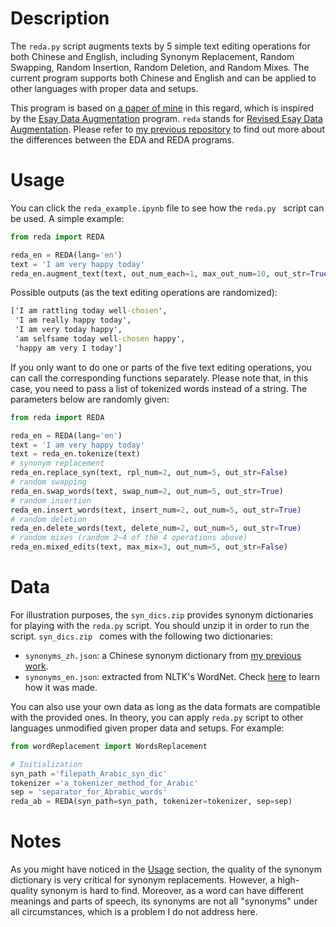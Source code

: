 # Description

The `reda.py` script augments texts by 5 simple text editing operations for both Chinese and English, including Synonym Replacement, Random Swapping, Random Insertion, Random Deletion, and Random Mixes. The current program supports both Chinese and English and can be applied to other languages with proper data and setups.

This program is based on [a paper of mine](https://arxiv.org/abs/2111.14709) in this regard, which is inspired by the [Esay Data Augmentation](https://github.com/jasonwei20/eda_nlp) program. `reda` stands for <ins>Revised Esay Data Augmentation</ins>. Please refer to [my previous repository](https://github.com/jaaack-wang/linguistic-knowledge-in-DA-for-NLP) to find out more about the differences between the EDA and  REDA programs. 

<a name='usage'></a>
# Usage

You can click the `reda_example.ipynb` file to see how the `reda.py ` script can be used. A simple example:

```py
from reda import REDA

reda_en = REDA(lang='en')
text = 'I am very happy today'
reda_en.augment_text(text, out_num_each=1, max_out_num=10, out_str=True)
```

Possible outputs (as the text editing operations are randomized):

```cmd
['I am rattling today well-chosen',
 'I am really happy today',
 'I am very today happy',
 'am selfsame today well-chosen happy',
 'happy am very I today']
```

If you only want to do one or parts of the five text editing operations, you can call the corresponding functions separately. Please note that, in this case, 
you need to pass a list of tokenized words instead of a string. The parameters below are randomly given:

 ```python
from reda import REDA

reda_en = REDA(lang='en')
text = 'I am very happy today'
text = reda_en.tokenize(text)
# synonym replacement
reda_en.replace_syn(text, rpl_num=2, out_num=5, out_str=False)
# random swapping
reda_en.swap_words(text, swap_num=2, out_num=5, out_str=True)
# random insertion
reda_en.insert_words(text, insert_num=2, out_num=5, out_str=True)
# random deletion
reda_en.delete_words(text, delete_num=2, out_num=5, out_str=True)
# random mixes (random 2~4 of the 4 operations above)
reda_en.mixed_edits(text, max_mix=3, out_num=5, out_str=False)
 ```


# Data

For illustration purposes, the `syn_dics.zip` provides synonym dictionaries for playing with the `reda.py` script. You should unzip it in order to run the script. `syn_dics.zip ` comes with the following two dictionaries:

- `synonyms_zh.json`: a Chinese synonym dictionary from [my previous work](https://github.com/jaaack-wang/Chinese-Synonyms/tree/main/Trimmed_Synonyms).
- `synonyms_en.json`: extracted from NLTK's WordNet. Check [here](https://github.com/jaaack-wang/text-augmentation-techniques/blob/main/word_replacement/EnglishSynonymDictMaking.ipynb) to learn how it was made. 


You can also use your own data as long as the data formats are compatible with the provided ones. In theory, you can apply `reda.py` script to other languages unmodified given proper data and setups. For example:

```python
from wordReplacement import WordsReplacement

# Initialization
syn_path ='filepath_Arabic_syn_dic'
tokenizer ='a_tokenizer_method_for_Arabic'
sep = 'separator_for_Abrabic_words'
reda_ab = REDA(syn_path=syn_path, tokenizer=tokenizer, sep=sep)
```



# Notes

As you might have noticed in the [Usage](#usage) section, the quality of the synonym dictionary is very critical for synonym replacements. However, a high-quality synonym is hard to find. Moreover, as a word can have different meanings and parts of speech, its synonyms are not all "synonyms" under all circumstances, which is a problem I do not address here.   
